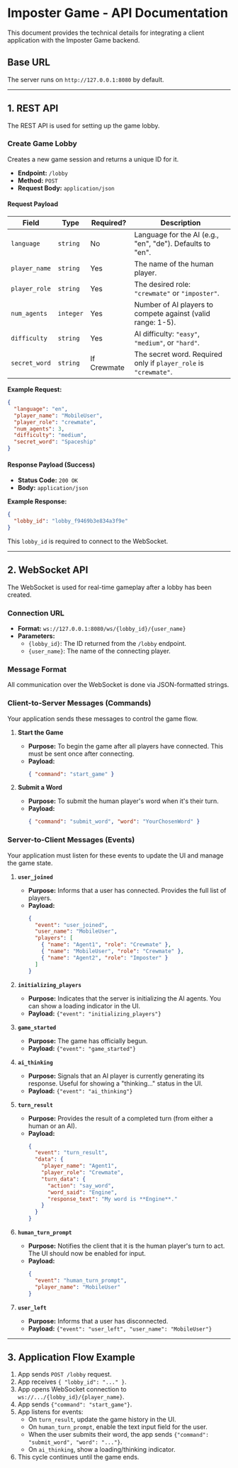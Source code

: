 # Imposter Game - API Documentation

This document provides the technical details for integrating a client application with the Imposter Game backend.

## Base URL

The server runs on `http://127.0.0.1:8080` by default.

---

## 1. REST API

The REST API is used for setting up the game lobby.

### Create Game Lobby

Creates a new game session and returns a unique ID for it.

- **Endpoint:** `/lobby`
- **Method:** `POST`
- **Request Body:** `application/json`

#### Request Payload

| Field           | Type      | Required? | Description                                                              |
| --------------- | --------- | --------- | ------------------------------------------------------------------------ |
| `language`      | `string`  | No        | Language for the AI (e.g., "en", "de"). Defaults to "en".                |
| `player_name`   | `string`  | Yes       | The name of the human player.                                            |
| `player_role`   | `string`  | Yes       | The desired role: `"crewmate"` or `"imposter"`.                          |
| `num_agents`    | `integer` | Yes       | Number of AI players to compete against (valid range: 1-5).              |
| `difficulty`    | `string`  | Yes       | AI difficulty: `"easy"`, `"medium"`, or `"hard"`.                        |
| `secret_word`   | `string`  | If Crewmate | The secret word. Required only if `player_role` is `"crewmate"`.         |

**Example Request:**
```json
{
  "language": "en",
  "player_name": "MobileUser",
  "player_role": "crewmate",
  "num_agents": 3,
  "difficulty": "medium",
  "secret_word": "Spaceship"
}
```

#### Response Payload (Success)

- **Status Code:** `200 OK`
- **Body:** `application/json`

**Example Response:**
```json
{
  "lobby_id": "lobby_f9469b3e834a3f9e"
}
```
This `lobby_id` is required to connect to the WebSocket.

---

## 2. WebSocket API

The WebSocket is used for real-time gameplay after a lobby has been created.

### Connection URL

- **Format:** `ws://127.0.0.1:8080/ws/{lobby_id}/{user_name}`
- **Parameters:**
  - `{lobby_id}`: The ID returned from the `/lobby` endpoint.
  - `{user_name}`: The name of the connecting player.

### Message Format

All communication over the WebSocket is done via JSON-formatted strings.

### Client-to-Server Messages (Commands)

Your application sends these messages to control the game flow.

1.  **Start the Game**
    - **Purpose:** To begin the game after all players have connected. This must be sent once after connecting.
    - **Payload:**
      ```json
      { "command": "start_game" }
      ```

2.  **Submit a Word**
    - **Purpose:** To submit the human player's word when it's their turn.
    - **Payload:**
      ```json
      { "command": "submit_word", "word": "YourChosenWord" }
      ```

### Server-to-Client Messages (Events)

Your application must listen for these events to update the UI and manage the game state.

1.  **`user_joined`**
    - **Purpose:** Informs that a user has connected. Provides the full list of players.
    - **Payload:**
      ```json
      {
        "event": "user_joined",
        "user_name": "MobileUser",
        "players": [
          { "name": "Agent1", "role": "Crewmate" },
          { "name": "MobileUser", "role": "Crewmate" },
          { "name": "Agent2", "role": "Imposter" }
        ]
      }
      ```

2.  **`initializing_players`**
    - **Purpose:** Indicates that the server is initializing the AI agents. You can show a loading indicator in the UI.
    - **Payload:** `{"event": "initializing_players"}`

3.  **`game_started`**
    - **Purpose:** The game has officially begun.
    - **Payload:** `{"event": "game_started"}`

4.  **`ai_thinking`**
    - **Purpose:** Signals that an AI player is currently generating its response. Useful for showing a "thinking..." status in the UI.
    - **Payload:** `{"event": "ai_thinking"}`

5.  **`turn_result`**
    - **Purpose:** Provides the result of a completed turn (from either a human or an AI).
    - **Payload:**
      ```json
      {
        "event": "turn_result",
        "data": {
          "player_name": "Agent1",
          "player_role": "Crewmate",
          "turn_data": {
            "action": "say_word",
            "word_said": "Engine",
            "response_text": "My word is **Engine**."
          }
        }
      }
      ```

6.  **`human_turn_prompt`**
    - **Purpose:** Notifies the client that it is the human player's turn to act. The UI should now be enabled for input.
    - **Payload:**
      ```json
      {
        "event": "human_turn_prompt",
        "player_name": "MobileUser"
      }
      ```

7.  **`user_left`**
    - **Purpose:** Informs that a user has disconnected.
    - **Payload:** `{"event": "user_left", "user_name": "MobileUser"}`

---

## 3. Application Flow Example

1.  App sends `POST /lobby` request.
2.  App receives `{ "lobby_id": "..." }`.
3.  App opens WebSocket connection to `ws://.../{lobby_id}/{player_name}`.
4.  App sends `{"command": "start_game"}`.
5.  App listens for events:
    - On `turn_result`, update the game history in the UI.
    - On `human_turn_prompt`, enable the text input field for the user.
    - When the user submits their word, the app sends `{"command": "submit_word", "word": "..."}`.
    - On `ai_thinking`, show a loading/thinking indicator.
6.  This cycle continues until the game ends.
